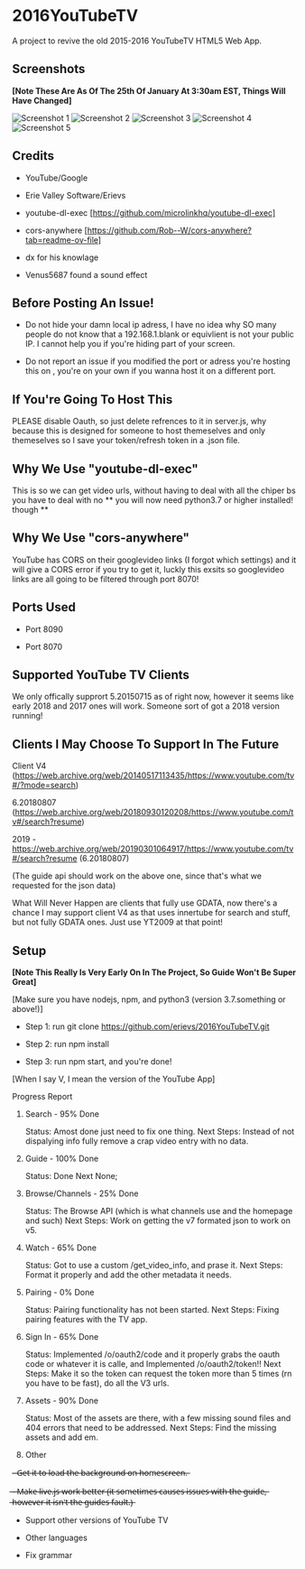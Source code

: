 
# 2016YouTubeTV

A project to revive the old 2015-2016 YouTubeTV HTML5 Web App.


## Screenshots

**[Note These Are As Of The 25th Of January At 3:30am EST, Things Will Have Changed]**

![Screenshot 1](screenshots/s1.png)
![Screenshot 2](screenshots/s2.png)
![Screenshot 3](screenshots/s3.png)
![Screenshot 4](screenshots/s4.png)
![Screenshot 5](screenshots/s5.png)

## Credits

- YouTube/Google

- Erie Valley Software/Erievs

- youtube-dl-exec [https://github.com/microlinkhq/youtube-dl-exec] 

- cors-anywhere [https://github.com/Rob--W/cors-anywhere?tab=readme-ov-file]

- dx for his knowlage 

- Venus5687 found a sound effect

## Before Posting An Issue!

- Do not hide your damn local ip adress, I have no idea why SO many people
do not know that a 192.168.1.blank or equivlient is not your public IP. I
cannot help you if you're hiding part of your screen.

- Do not report an issue if you modified the port or adress you're hosting this on
, you're on your own if you wanna host it on a different port.

## If You're Going To Host This

PLEASE disable Oauth, so just delete refrences to it in server.js, why 
because this is designed for someone to host themeselves and only themeselves
so I save your token/refresh token in a .json file.

## Why We Use "youtube-dl-exec"

This is so we can get video urls, without having to deal with all the chiper bs you have
to deal with no  ** you will now need python3.7 or higher installed! though **

## Why We Use "cors-anywhere"

YouTube has CORS on their googlevideo links (I forgot which settings) and it will 
give a CORS error if you try to get it, luckly this exsits so googlevideo links
are all going to be filtered through port 8070!

## Ports Used

- Port 8090

- Port 8070 

## Supported YouTube TV Clients

We only offically supprort 5.20150715 as of right now, however it seems like early 2018
and 2017 ones will work. Someone sort of got a 2018 version running!

## Clients I May Choose To Support In The Future ##

Client V4 (https://web.archive.org/web/20140517113435/https://www.youtube.com/tv#/?mode=search)

6.20180807 (https://web.archive.org/web/20180930120208/https://www.youtube.com/tv#/search?resume)

2019 - https://web.archive.org/web/20190301064917/https://www.youtube.com/tv#/search?resume (6.20180807)


(The guide api should work on the above one, since that's what we requested for the json data)

What Will Never Happen are clients that fully use GDATA, now there's a chance I may support client V4 as that uses 
innertube for search and stuff, but not fully GDATA ones. Just use YT2009 at that point!

## Setup

**[Note This Really Is Very Early On In The Project, So Guide Won't Be Super Great]**

[Make sure you have nodejs, npm, and python3 (version 3.7.something or above!)]

- Step 1: run git clone https://github.com/erievs/2016YouTubeTV.git

- Step 2: run npm install

- Step 3: run npm start, and you're done!

[When I say V, I mean the version of the YouTube App]

Progress Report
1. Search - 95% Done

    Status: Amost done just need to fix one thing.
    Next Steps: Instead of not dispalying info fully remove a crap video entry with no data.

2. Guide - 100% Done

    Status: Done
    Next None;

3. Browse/Channels - 25% Done

    Status: The Browse API (which is what channels use and the homepage and such)
    Next Steps: Work on getting the v7 formated json to work on v5.

4. Watch - 65% Done

    Status: Got to use a custom /get_video_info, and prase it.
    Next Steps: Format it properly and add the other metadata it needs.

5. Pairing - 0% Done

    Status: Pairing functionality has not been started.
    Next Steps: Fixing pairing features with the TV app.

6. Sign In - 65% Done

    Status: Implemented /o/oauth2/code and it properly grabs the oauth code or whatever it is calle, and Implemented /o/oauth2/token!!
    Next Steps: Make it so the token can request the token more than 5 times (rn you have to be fast), do all the V3 urls.

7. Assets - 90% Done

    Status: Most of the assets are there, with a few missing sound files and 404 errors that need to be addressed.
    Next Steps: Find the missing assets and add em.

8. Other

-̶ ̶G̶e̶t̶ ̶i̶t̶ ̶t̶o̶ ̶l̶o̶a̶d̶ ̶t̶h̶e̶ ̶b̶a̶c̶k̶g̶r̶o̶u̶n̶d̶ ̶o̶n̶ ̶h̶o̶m̶e̶s̶c̶r̶e̶e̶n̶.̶

 ̶-̶ ̶M̶a̶k̶e̶ ̶l̶i̶v̶e̶.̶j̶s̶ ̶w̶o̶r̶k̶ ̶b̶e̶t̶t̶e̶r̶ ̶(̶i̶t̶ ̶s̶o̶m̶e̶t̶i̶m̶e̶s̶ ̶c̶a̶u̶s̶e̶s̶ ̶i̶s̶s̶u̶e̶s̶ ̶w̶i̶t̶h̶ ̶t̶h̶e̶ ̶g̶u̶i̶d̶e̶,̶ ̶h̶o̶w̶e̶v̶e̶r̶ ̶i̶t̶ ̶i̶s̶n̶'̶t̶ ̶t̶h̶e̶ ̶g̶u̶i̶d̶e̶s̶ ̶f̶a̶u̶l̶t̶.̶)̶

- Support other versions of YouTube TV

- Other languages

- Fix grammar
